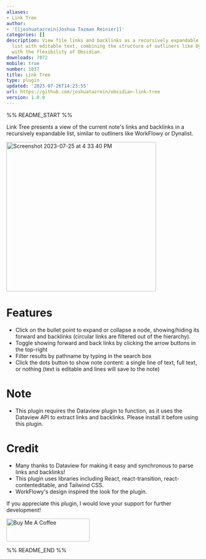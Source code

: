 ```yaml
---
aliases:
- Link Tree
author:
- '[[joshuatazrein|Joshua Tazman Reinier]]'
categories: []
description: View file links and backlinks as a recursively expandable, filterable
  list with editable text, combining the structure of outliners like Dynalist & WorkFlowy
  with the flexibility of Obsidian.
downloads: 7872
mobile: true
number: 1037
title: Link Tree
type: plugin
updated: '2023-07-26T14:23:55'
url: https://github.com/joshuatazrein/obsidian-link-tree
version: 1.0.0
---
```


%% README_START %%

Link Tree presents a view of the current note's links and backlinks in a recursively expandable list, similar to outliners like WorkFlowy or Dynalist. 

<img width="390" alt="Screenshot 2023-07-25 at 4 33 40 PM" src="https://github.com/joshuatazrein/obsidian-link-tree/assets/84872947/d9cc31e2-edc5-4f94-bfc7-a79a699d6151">

# Features
- Click on the bullet point to expand or collapse a node, showing/hiding its forward and backlinks (circular links are filtered out of the hierarchy).
- Toggle showing forward and back links by clicking the arrow buttons in the top-right
- Filter results by pathname by typing in the search box
- Click the dots button to show note content: a single line of text, full text, or nothing (text is editable and lines will save to the note)

# Note
- This plugin requires the Dataview plugin to function, as it uses the Dataview API to extract links and backlinks. Please install it before using this plugin.

# Credit
- Many thanks to Dataview for making it easy and synchronous to parse links and backlinks!
- This plugin uses libraries including React, react-transition, react-contenteditable, and Tailwind CSS.
- WorkFlowy's design inspired the look for the plugin.

If you appreciate this plugin, I would love your support for further development!

<a href="https://www.buymeacoffee.com/joshuatreinier" target="_blank"><img src="https://cdn.buymeacoffee.com/buttons/v2/default-blue.png" alt="Buy Me A Coffee" style="height: 60px !important;width: 217px !important;" ></a>



%% README_END %%